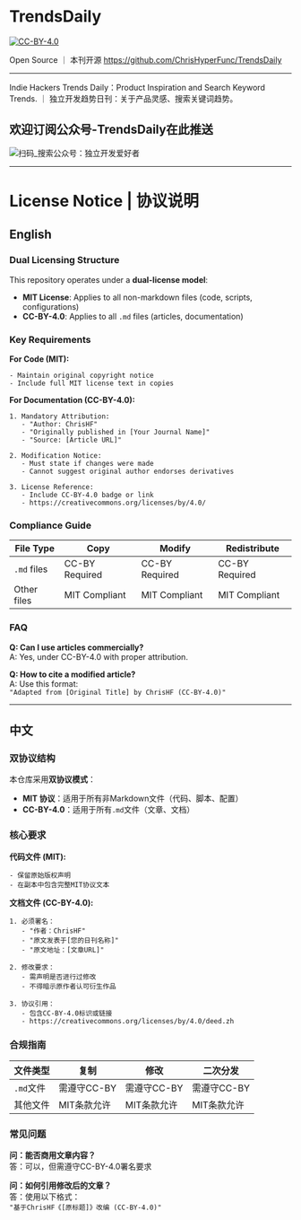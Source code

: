 # TrendsDaily

[![CC-BY-4.0](https://i.creativecommons.org/l/by/4.0/80x15.png)](https://creativecommons.org/licenses/by/4.0/)

Open Source ｜ 本刊开源
https://github.com/ChrisHyperFunc/TrendsDaily

---

Indie Hackers Trends Daily：Product Inspiration and Search Keyword Trends. ｜ 独立开发趋势日刊：关于产品灵感、搜索关键词趋势。

## 欢迎订阅公众号-TrendsDaily在此推送
![扫码_搜索公众号：独立开发爱好者](https://github.com/user-attachments/assets/cfc3cbe8-e4da-48e9-9d60-e08a91894874)


---

# License Notice | 协议说明

## English

### Dual Licensing Structure
This repository operates under a **dual-license model**:
- **MIT License**: Applies to all non-markdown files (code, scripts, configurations)
- **CC-BY-4.0**: Applies to all `.md` files (articles, documentation)

### Key Requirements
**For Code (MIT):**
```text
- Maintain original copyright notice
- Include full MIT license text in copies
```

**For Documentation (CC-BY-4.0):**
```text
1. Mandatory Attribution:
   - "Author: ChrisHF"
   - "Originally published in [Your Journal Name]"
   - "Source: [Article URL]"

2. Modification Notice:
   - Must state if changes were made
   - Cannot suggest original author endorses derivatives

3. License Reference:
   - Include CC-BY-4.0 badge or link
   - https://creativecommons.org/licenses/by/4.0/
```

### Compliance Guide
| File Type       | Copy          | Modify       | Redistribute |
|-----------------|---------------|--------------|--------------|
| `.md` files     | CC-BY Required| CC-BY Required| CC-BY Required|
| Other files     | MIT Compliant | MIT Compliant| MIT Compliant|

### FAQ
**Q: Can I use articles commercially?**  
A: Yes, under CC-BY-4.0 with proper attribution.

**Q: How to cite a modified article?**  
A: Use this format:  
`"Adapted from [Original Title] by ChrisHF (CC-BY-4.0)"`

---

## 中文

### 双协议结构
本仓库采用**双协议模式**：
- **MIT 协议**：适用于所有非Markdown文件（代码、脚本、配置）
- **CC-BY-4.0**：适用于所有`.md`文件（文章、文档）

### 核心要求
**代码文件 (MIT):**
```text
- 保留原始版权声明
- 在副本中包含完整MIT协议文本
```

**文档文件 (CC-BY-4.0):**
```text
1. 必须署名：
   - "作者：ChrisHF"
   - "原文发表于[您的日刊名称]"
   - "原文地址：[文章URL]"

2. 修改要求：
   - 需声明是否进行过修改
   - 不得暗示原作者认可衍生作品

3. 协议引用：
   - 包含CC-BY-4.0标识或链接
   - https://creativecommons.org/licenses/by/4.0/deed.zh
```

### 合规指南
| 文件类型       | 复制          | 修改         | 二次分发     |
|---------------|---------------|--------------|--------------|
| `.md`文件     | 需遵守CC-BY   | 需遵守CC-BY  | 需遵守CC-BY  |
| 其他文件      | MIT条款允许   | MIT条款允许  | MIT条款允许  |

### 常见问题
**问：能否商用文章内容？**  
答：可以，但需遵守CC-BY-4.0署名要求

**问：如何引用修改后的文章？**  
答：使用以下格式：  
`"基于ChrisHF《[原标题]》改编 (CC-BY-4.0)"`
